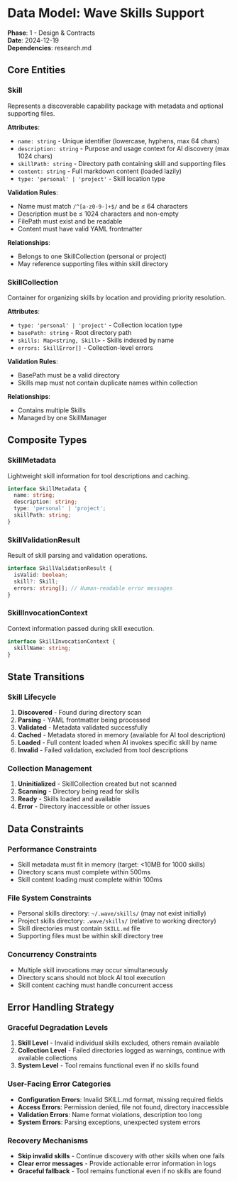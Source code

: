 # Data Model: Wave Skills Support

**Phase**: 1 - Design & Contracts  
**Date**: 2024-12-19  
**Dependencies**: research.md

## Core Entities

### Skill
Represents a discoverable capability package with metadata and optional supporting files.

**Attributes**:
- `name: string` - Unique identifier (lowercase, hyphens, max 64 chars)
- `description: string` - Purpose and usage context for AI discovery (max 1024 chars)
- `skillPath: string` - Directory path containing skill and supporting files
- `content: string` - Full markdown content (loaded lazily)
- `type: 'personal' | 'project'` - Skill location type

**Validation Rules**:
- Name must match `/^[a-z0-9-]+$/` and be ≤ 64 characters
- Description must be ≤ 1024 characters and non-empty
- FilePath must exist and be readable
- Content must have valid YAML frontmatter

**Relationships**:
- Belongs to one SkillCollection (personal or project)
- May reference supporting files within skill directory

### SkillCollection
Container for organizing skills by location and providing priority resolution.

**Attributes**:
- `type: 'personal' | 'project'` - Collection location type
- `basePath: string` - Root directory path
- `skills: Map<string, Skill>` - Skills indexed by name
- `errors: SkillError[]` - Collection-level errors

**Validation Rules**:
- BasePath must be a valid directory
- Skills map must not contain duplicate names within collection

**Relationships**:
- Contains multiple Skills
- Managed by one SkillManager



## Composite Types

### SkillMetadata
Lightweight skill information for tool descriptions and caching.

```typescript
interface SkillMetadata {
  name: string;
  description: string;
  type: 'personal' | 'project';
  skillPath: string;
}
```

### SkillValidationResult
Result of skill parsing and validation operations.

```typescript
interface SkillValidationResult {
  isValid: boolean;
  skill?: Skill;
  errors: string[]; // Human-readable error messages
}
```

### SkillInvocationContext
Context information passed during skill execution.

```typescript
interface SkillInvocationContext {
  skillName: string;
}
```

## State Transitions

### Skill Lifecycle
1. **Discovered** - Found during directory scan
2. **Parsing** - YAML frontmatter being processed
3. **Validated** - Metadata validated successfully
4. **Cached** - Metadata stored in memory (available for AI tool description)
5. **Loaded** - Full content loaded when AI invokes specific skill by name
6. **Invalid** - Failed validation, excluded from tool descriptions

### Collection Management
1. **Uninitialized** - SkillCollection created but not scanned
2. **Scanning** - Directory being read for skills
3. **Ready** - Skills loaded and available
4. **Error** - Directory inaccessible or other issues

## Data Constraints

### Performance Constraints
- Skill metadata must fit in memory (target: <10MB for 1000 skills)
- Directory scans must complete within 500ms
- Skill content loading must complete within 100ms

### File System Constraints
- Personal skills directory: `~/.wave/skills/` (may not exist initially)
- Project skills directory: `.wave/skills/` (relative to working directory)
- Skill directories must contain `SKILL.md` file
- Supporting files must be within skill directory tree

### Concurrency Constraints
- Multiple skill invocations may occur simultaneously
- Directory scans should not block AI tool execution
- Skill content caching must handle concurrent access

## Error Handling Strategy

### Graceful Degradation Levels
1. **Skill Level** - Invalid individual skills excluded, others remain available
2. **Collection Level** - Failed directories logged as warnings, continue with available collections
3. **System Level** - Tool remains functional even if no skills found

### User-Facing Error Categories
- **Configuration Errors**: Invalid SKILL.md format, missing required fields
- **Access Errors**: Permission denied, file not found, directory inaccessible
- **Validation Errors**: Name format violations, description too long
- **System Errors**: Parsing exceptions, unexpected system errors

### Recovery Mechanisms
- **Skip invalid skills** - Continue discovery with other skills when one fails
- **Clear error messages** - Provide actionable error information in logs
- **Graceful fallback** - Tool remains functional even if no skills are found

